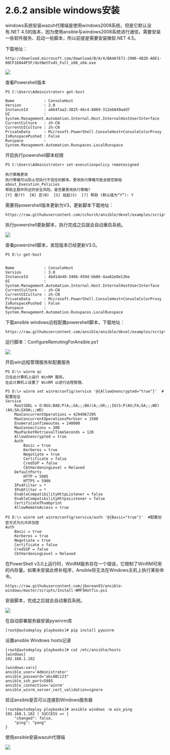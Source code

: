 # 2.6.2 ansible windows安装

windows系统安装wazuh代理端是使用windows2008系统，但是它默认没有.NET 4.5的版本，因为使用ansible与windows2008系统进行通信，需要安装一些软件服务、启动一些脚本，所以前提是需要安装微软.NET 4.5。

下载地址：

```text
http://download.microsoft.com/download/B/A/4/BA4A7E71-2906-4B2D-A0E1-80CF16844F5F/dotNetFx45_Full_x86_x64.exe
```

![](../../.gitbook/assets/image%20%2833%29.png)

查看Powershell版本

```text
PS C:\Users\Administrator> get-host

Name             : ConsoleHost
Version          : 2.0
InstanceId       : a664faa2-3825-46c4-8869-312eb849add7
UI               : System.Management.Automation.Internal.Host.InternalHostUserInterface
CurrentCulture   : zh-CN
CurrentUICulture : zh-CN
PrivateData      : Microsoft.PowerShell.ConsoleHost+ConsoleColorProxy
IsRunspacePushed : False
Runspace         : System.Management.Automation.Runspaces.LocalRunspace
```

开启执行powershell脚本权限

```text
PS C:\Users\Administrator> set-executionpolicy remotesigned

执行策略更改
执行策略可以防止您执行不信任的脚本。更改执行策略可能会使您面临 about_Execution_Policies
帮助主题中所述的安全风险。是否要更改执行策略?
[Y] 是(Y)  [N] 否(N)  [S] 挂起(S)  [?] 帮助 (默认值为“Y”): Y
```

需要将powershell版本更新为V3，更新脚本下载地址：

```text
https://raw.githubusercontent.com/cchurch/ansible/devel/examples/scripts/upgrade_to_ps3.ps1
```

执行powershell更新脚本，执行完成之后就会自动重启系统。

![](../../.gitbook/assets/image%20%2838%29.png)

查看powershell脚本，发现版本已经更新V3.0。

```text
PS D:\> get-host


Name             : ConsoleHost
Version          : 3.0
InstanceId       : 4bd1de40-3406-459d-bb06-4aa62e8e13be
UI               : System.Management.Automation.Internal.Host.InternalHostUserInterface
CurrentCulture   : zh-CN
CurrentUICulture : zh-CN
PrivateData      : Microsoft.PowerShell.ConsoleHost+ConsoleColorProxy
IsRunspacePushed : False
Runspace         : System.Management.Automation.Runspaces.LocalRunspace
```

下载ansible windows远程配置powershell脚本，下载地址：

```text
https://raw.githubusercontent.com/ansible/ansible/devel/examples/scripts/ConfigureRemotingForAnsible.ps1
```

运行脚本：ConfigureRemotingForAnsible.ps1

![](../../.gitbook/assets/image%20%2840%29.png)

开启win远程管理服务和配置服务

```text
PS D:\> winrm qc
已在此计算机上运行 WinRM 服务。
在此计算机上设置了 WinRM 以进行远程管理。

PS D:\> winrm set winrm/config/service '@{AllowUnencrypted="true"}'  #配置验证
Service
    RootSDDL = O:NSG:BAD:P(A;;GA;;;BA)(A;;GR;;;IU)S:P(AU;FA;GA;;;WD)(AU;SA;GXGW;;;WD)
    MaxConcurrentOperations = 4294967295
    MaxConcurrentOperationsPerUser = 1500
    EnumerationTimeoutms = 240000
    MaxConnections = 300
    MaxPacketRetrievalTimeSeconds = 120
    AllowUnencrypted = true
    Auth
        Basic = true
        Kerberos = true
        Negotiate = true
        Certificate = false
        CredSSP = false
        CbtHardeningLevel = Relaxed
    DefaultPorts
        HTTP = 5985
        HTTPS = 5986
    IPv4Filter = *
    IPv6Filter = *
    EnableCompatibilityHttpListener = false
    EnableCompatibilityHttpsListener = false
    CertificateThumbprint
    AllowRemoteAccess = true

PS D:\> winrm set winrm/config/service/auth '@{Basic="true"}'  #配置加密方式为允许非加密
Auth
    Basic = true
    Kerberos = true
    Negotiate = true
    Certificate = false
    CredSSP = false
    CbtHardeningLevel = Relaxed
```

在PowerShell v3.0上运行时，WinRM服务存在一个错误，它限制了WinRM可用的内存量。如果未安装此修补程序，Ansible将无法在Windows主机上执行某些命令。

```text
https://raw.githubusercontent.com/jborean93/ansible-windows/master/scripts/Install-WMF3Hotfix.ps1
```

安装脚本，完成之后就会自动重启系统。

![](../../.gitbook/assets/image%20%2836%29.png)

在自动部署服务器安装pywinrm库

```text
[root@autodeploy playbooks]# pip install pywinrm
```

设置ansible Windows hosts记录

```text
[root@autodeploy playbooks]# cat /etc/ansible/hosts 
[windows]
192.168.1.102

[windows:vars]
ansible_user='Administrator'
ansible_password="abcABC123"
ansible_ssh_port=5985
ansible_connection='winrm'
ansible_winrm_server_cert_validation=ignore

```

验证ansible是否可以连接到Windows服务器

```text
[root@autodeploy playbooks]# ansible windows -m win_ping
192.168.1.102 | SUCCESS => {
    "changed": false, 
    "ping": "pong"
}
```

使用ansible安装wazuh代理端

![](../../.gitbook/assets/image%20%2841%29.png)



